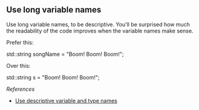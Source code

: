 Use long variable names
------------

Use long variable names, to be descriptive. You'll be surprised how much the readability of the code improves when the variable names make sense.

Prefer this:

std::string songName = "Boom! Boom! Boom!";

Over this:

std::string s = "Boom! Boom! Boom!";

_References_

* [Use descriptive variable and type names](http://www.bestcodingpractices.com/use_descriptive_variable_and_type_names-15503.html)